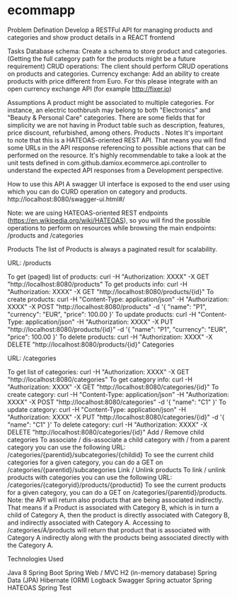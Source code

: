 # ecommapp
Problem Defination
Develop a RESTFul API for managing products and categories and show product details in a
REACT frontend

Tasks
Database schema: Create a schema to store product and categories. (Getting the full category path for
the products might be a future requirement)
CRUD operations: The client should perform CRUD operations on products and categories.
Currency exchange: Add an ability to create products with price different from Euro. For this please
integrate with an open currency exchange API (for example http://fixer.io)

Assumptions
A product might be associated to multiple categories. For instance, an electric toothbrush may belong to both "Electronics" and "Beauty & Personal Care" categories.
There are some fields that for simplicity we are not having in Product table such as description, features, price discount, refurbished, among others.
Products . 
Notes
It's important to note that this is a HATEOAS-oriented REST API. That means you will find some URLs in the API response referencing to possible actions that can be performed on the resource. It's highly recommendable to take a look at the unit tests defined in com.github.damiox.ecommerce.api.controller to understand the expected API responses from a Development perspective.

How to use this API
A swagger UI interface is exposed to the end user using which you can do CURD operation on category and products.
http://localhost:8080/swagger-ui.html#/

Note: we are using HATEOAS-oriented REST endpoints (https://en.wikipedia.org/wiki/HATEOAS), 
so you will find the possible operations to perform on resources while browsing the main 
endpoints: /products and /categories 

Products
The list of Products is always a paginated result for scalability.

URL: /products

To get (paged) list of products: curl -H "Authorization: XXXX" -X GET "http://localhost:8080/products"
To get products info: curl -H "Authorization: XXXX" -X GET "http://localhost:8080/products/{id}"
To create products: curl -H "Content-Type: application/json" -H "Authorization: XXXX" -X POST "http://localhost:8080/products" -d '{ "name": "P1", "currency": "EUR", "price": 100.00 }'
To update products: curl -H "Content-Type: application/json" -H "Authorization: XXXX" -X PUT "http://localhost:8080/products/{id}" -d '{ "name": "P1", "currency": "EUR", "price": 100.00 }'
To delete products: curl -H "Authorization: XXXX" -X DELETE "http://localhost:8080/products/{id}"
Categories

URL: /categories

To get list of categories: curl -H "Authorization: XXXX" -X GET "http://localhost:8080/categories"
To get category info: curl -H "Authorization: XXXX" -X GET "http://localhost:8080/categories/{id}"
To create category: curl -H "Content-Type: application/json" -H "Authorization: XXXX" -X POST "http://localhost:8080/categories" -d '{ "name": "C1" }'
To update category: curl -H "Content-Type: application/json" -H "Authorization: XXXX" -X PUT "http://localhost:8080/categories/{id}" -d '{ "name": "C1" }'
To delete category: curl -H "Authorization: XXXX" -X DELETE "http://localhost:8080/categories/{id}"
Add / Remove child categories
To associate / dis-associate a child category with / from a parent category you can use the following URL: /categories/{parentid}/subcategories/{childid}
To see the current child categories for a given category, you can do a GET on /categories/{parentid}/subcategories
Link / Unlink products
To link / unlink products with categories you can use the following URL: /categories/{categoryid}/products/{productid}
To see the current products for a given category, you can do a GET on /categories/{parentid}/products. Note: the API will return also products that are being associated indirectly. That means if a Product is associated with Category B, which is in turn a child of Category A, then the product is directly associated with Category B, and indirectly associated with Category A. Accessing to /categories/A/products will return that product that is associated with Category A indirectly along with the products being associated directly with the Category A.

Technologies Used 

Java 8
Spring Boot
Spring Web / MVC
H2 (in-memory database)
Spring Data (JPA)
Hibernate (ORM)
Logback
Swagger
Spring actuator
Spring HATEOAS
Spring Test
